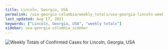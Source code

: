 ```yaml
---
title: Lincoln, Georgia, USA
permalink: /usa-georgia-columbia/weekly_totals/usa-georgia-lincoln-weekly_totals.html
last_updated: Aug 17, 2021
keywords: ["Lincoln, Georgia, USA", "weekly totals"]
sidebar: usa-georgia-columbia_sidebar
---
```


![Weekly Totals of Confirmed Cases for Lincoln, Georgia, USA](/covid_tracker/images/graphs/usa-georgia-lincoln-weekly_totals_graph.png)
